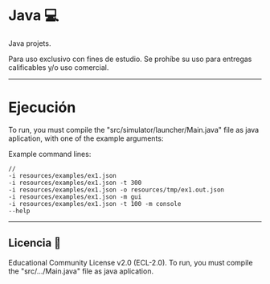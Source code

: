 # Java 💻
Java projets.

Para uso exclusivo con fines de estudio. Se prohíbe su uso para entregas calificables y/o uso comercial.
***
# Ejecución
To run, you must compile the "src/simulator/launcher/Main.java" file as java aplication, with one of the example arguments:

Example command lines:
	
	//
	-i resources/examples/ex1.json
	-i resources/examples/ex1.json -t 300
	-i resources/examples/ex1.json -o resources/tmp/ex1.out.json
	-i resources/examples/ex1.json -m gui
	-i resources/examples/ex1.json -t 100 -m console
	--help
***
## Licencia 📄
Educational Community License v2.0 (ECL-2.0).
To run, you must compile the "src/.../Main.java" file as java aplication.
